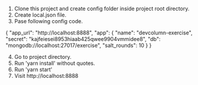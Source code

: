 1. Clone this project and create config folder inside project root directory.
2. Create local.json file.
3. Pase following config code.

{
  "app_url": "http://localhost:8888",
  "app": {
    "name": "devcolumn-exercise",
    "secret": "kajfeiesei8953hiaab425qwee9904vmmidee8",
    "db": "mongodb://localhost:27017/exercise",
    "salt_rounds": 10
  }
}

4. Go to project directory.
5. Run 'yarn install' without quotes.
6. Run 'yarn start'
7. Visit http://localhost:8888
